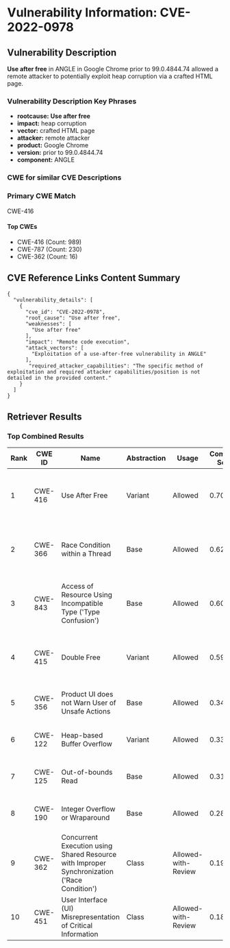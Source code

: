 # Vulnerability Information: CVE-2022-0978

## Vulnerability Description
**Use after free** in ANGLE in Google Chrome prior to 99.0.4844.74 allowed a remote attacker to potentially exploit heap corruption via a crafted HTML page.

### Vulnerability Description Key Phrases
- **rootcause:** **Use after free**
- **impact:** heap corruption
- **vector:** crafted HTML page
- **attacker:** remote attacker
- **product:** Google Chrome
- **version:** prior to 99.0.4844.74
- **component:** ANGLE

### CWE for similar CVE Descriptions
### Primary CWE Match
CWE-416

#### Top CWEs
- CWE-416 (Count: 989)
- CWE-787 (Count: 230)
- CWE-362 (Count: 16)

## CVE Reference Links Content Summary
```
{
  "vulnerability_details": [
    {
      "cve_id": "CVE-2022-0978",
      "root_cause": "Use after free",
      "weaknesses": [
        "Use after free"
      ],
      "impact": "Remote code execution",
      "attack_vectors": [
        "Exploitation of a use-after-free vulnerability in ANGLE"
      ],
       "required_attacker_capabilities": "The specific method of exploitation and required attacker capabilities/position is not detailed in the provided content."
    }
  ]
}
```

## Retriever Results

### Top Combined Results

| Rank | CWE ID | Name | Abstraction | Usage | Combined Score | Retrievers | Individual Scores |
|------|--------|------|-------------|-------|---------------|------------|-------------------|
| 1 | CWE-416 | Use After Free | Variant | Allowed | 0.7067 | dense, sparse, graph | dense: 0.636, sparse: 0.270, graph: 0.819 |
| 2 | CWE-366 | Race Condition within a Thread | Base | Allowed | 0.6223 | dense, sparse, graph | dense: 0.568, sparse: 0.213, graph: 0.604 |
| 3 | CWE-843 | Access of Resource Using Incompatible Type ('Type Confusion') | Base | Allowed | 0.6073 | dense, sparse, graph | dense: 0.497, sparse: 0.198, graph: 0.687 |
| 4 | CWE-415 | Double Free | Variant | Allowed | 0.5995 | dense, sparse, graph | dense: 0.518, sparse: 0.178, graph: 0.807 |
| 5 | CWE-356 | Product UI does not Warn User of Unsafe Actions | Base | Allowed | 0.3402 | dense, sparse | dense: 0.494, sparse: 0.163 |
| 6 | CWE-122 | Heap-based Buffer Overflow | Variant | Allowed | 0.3345 | dense, sparse | dense: 0.512, sparse: 0.186 |
| 7 | CWE-125 | Out-of-bounds Read | Base | Allowed | 0.3174 | dense, sparse | dense: 0.481, sparse: 0.134 |
| 8 | CWE-190 | Integer Overflow or Wraparound | Base | Allowed | 0.2876 | sparse, graph | sparse: 0.127, graph: 0.602 |
| 9 | CWE-362 | Concurrent Execution using Shared Resource with Improper Synchronization ('Race Condition') | Class | Allowed-with-Review | 0.1991 | dense, sparse | dense: 0.483, sparse: 0.170 |
| 10 | CWE-451 | User Interface (UI) Misrepresentation of Critical Information | Class | Allowed-with-Review | 0.1894 | dense, sparse | dense: 0.496, sparse: 0.130 |

